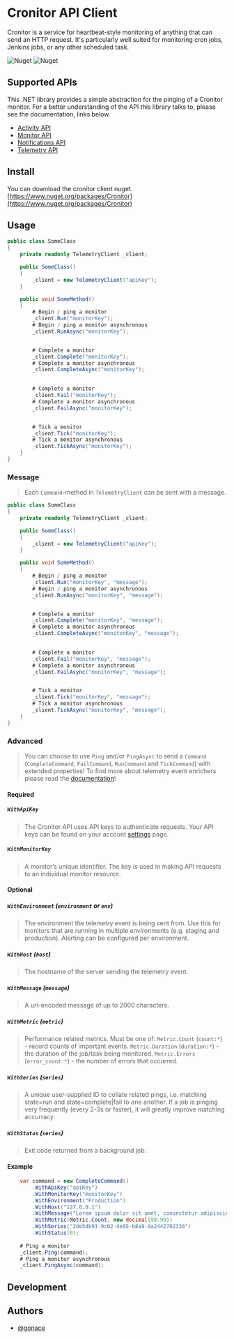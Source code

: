 ﻿# Cronitor API Client
Cronitor is a service for heartbeat-style monitoring of anything that can send an HTTP request. It's particularly well suited for monitoring cron jobs, Jenkins jobs, or any other scheduled task.

![Nuget](https://img.shields.io/nuget/v/Cronitor)
![Nuget](https://img.shields.io/nuget/dt/Cronitor)

## Supported APIs
This .NET library provides a simple abstraction for the pinging of a Cronitor monitor. For a better understanding of the API this library talks to, please see the documentation, links below.
* [Activity API](https://cronitor.io/docs/activity-api)
* [Monitor API](https://cronitor.io/docs/monitor-api)
* [Notifications API](https://cronitor.io/docs/template-api)
* [Telemetry API](https://cronitor.io/docs/telemetry-api)

## Install
You can download the cronitor client nuget.
[https://www.nuget.org/packages/Cronitor](https://www.nuget.org/packages/Cronitor)

## Usage
```c#
public class SomeClass
{
    private readonly TelemetryClient _client;

    public SomeClass()
    {
        _client = new TelemetryClient("apiKey");
    }

    public void SomeMethod()
    {
        # Begin / ping a monitor
        _client.Run("monitorKey");
        # Begin / ping a monitor asynchronous
        _client.RunAsync("monitorKey");


        # Complete a monitor
        _client.Complete("monitorKey");
        # Complete a monitor asynchronous
        _client.CompleteAsync("monitorKey");
        

        # Complete a monitor
        _client.Fail("monitorKey");
        # Complete a monitor asynchronous
        _client.FailAsync("monitorKey");


        # Tick a monitor
        _client.Tick("monitorKey");
        # Tick a monitor asynchronous
        _client.TickAsync("monitorKey");
    }
}
```

### Message
> Each `Command`-method in `TelemetryClient` can be sent with a message.
```c#
public class SomeClass
{
    private readonly TelemetryClient _client;

    public SomeClass()
    {
        _client = new TelemetryClient("apiKey");
    }

    public void SomeMethod()
    {
        # Begin / ping a monitor
        _client.Run("monitorKey", "message");
        # Begin / ping a monitor asynchronous
        _client.RunAsync("monitorKey", "message");


        # Complete a monitor
        _client.Complete("monitorKey", "message");
        # Complete a monitor asynchronous
        _client.CompleteAsync("monitorKey", "message");
        

        # Complete a monitor
        _client.Fail("monitorKey", "message");
        # Complete a monitor asynchronous
        _client.FailAsync("monitorKey", "message");


        # Tick a monitor
        _client.Tick("monitorKey", "message");
        # Tick a monitor asynchronous
        _client.TickAsync("monitorKey", "message");
    }
}
```

### Advanced
> You can choose to use `Ping` and/or `PingAsync` to send a `Command` (`CompleteCommand`, `FailCommand`, `RunCommand` and `TickCommand`) with extended properties! To find more about telemetry event enrichers please read the [documentation](https://cronitor.io/docs/telemetry-api#parameters)!

#### Required
##### `WithApiKey`
> The Cronitor API uses API keys to authenticate requests. Your API keys can be found on your account [settings](https://cronitor.io/settings) page.
##### `WithMonitorKey`
> A monitor’s unique identifier. The key is used in making API requests to an individual monitor resource.

#### Optional
##### `WithEnvironment` (`environment` or `env`)
> The environment the telemetry event is being sent from. Use this for monitors that are running in multiple environments (e.g. staging and production). Alerting can be configured per environment.
##### `WithHost` (`host`)
> The hostname of the server sending the telemetry event.
##### `WithMessage` (`message`)
> A url-encoded message of up to 2000 characters.
##### `WithMetric` (`metric`)
> Performance related metrics. Must be one of:
  `Metric.Count` (`count:*`) - record counts of important events.
  `Metric.Duration` (`duration:*`) - the duration of the job/task being monitored.
  `Metric.Errors` (`error_count:*`) - the number of errors that occurred.
##### `WithSeries` (`series`)
> A unique user-supplied ID to collate related pings, i.e. matching state=run and state=complete|fail to one another. If a job is pinging very frequently (every 2-3s or faster), it will greatly improve matching accurracy.
##### `WithStatus` (`series`)
> Exit code returned from a background job.

#### Example
```c#
    var command = new CompleteCommand()
        .WithApiKey("apiKey")
        .WithMonitorKey("monitorKey")
        .WithEnvironment("Production")
        .WithHost("127.0.0.1")
        .WithMessage("Lorem ipsum dolor sit amet, consectetur adipiscing elit.")
        .WithMetric(Metric.Count, new decimal(99.99))
        .WithSeries("3de5db91-9c02-4e95-b8a9-9a2442702336")
        .WithStatus(0);
    
    # Ping a monitor
    _client.Ping(command);
    # Ping a monitor asynchronous
    _client.PingAsync(command);
```

## Development


## Authors
- [@gonace](https://github.com/gonace)
